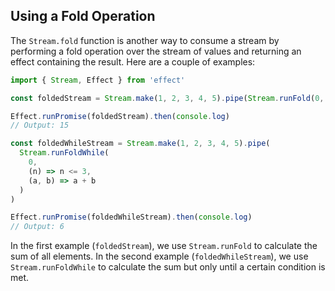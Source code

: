 ## Using a Fold Operation

The `Stream.fold` function is another way to consume a stream by performing a fold operation over the stream of values and returning an effect containing the result. Here are a couple of examples:

```ts twoslash
import { Stream, Effect } from 'effect'

const foldedStream = Stream.make(1, 2, 3, 4, 5).pipe(Stream.runFold(0, (a, b) => a + b))

Effect.runPromise(foldedStream).then(console.log)
// Output: 15

const foldedWhileStream = Stream.make(1, 2, 3, 4, 5).pipe(
  Stream.runFoldWhile(
    0,
    (n) => n <= 3,
    (a, b) => a + b
  )
)

Effect.runPromise(foldedWhileStream).then(console.log)
// Output: 6
```

In the first example (`foldedStream`), we use `Stream.runFold` to calculate the sum of all elements. In the second example (`foldedWhileStream`), we use `Stream.runFoldWhile` to calculate the sum but only until a certain condition is met.
